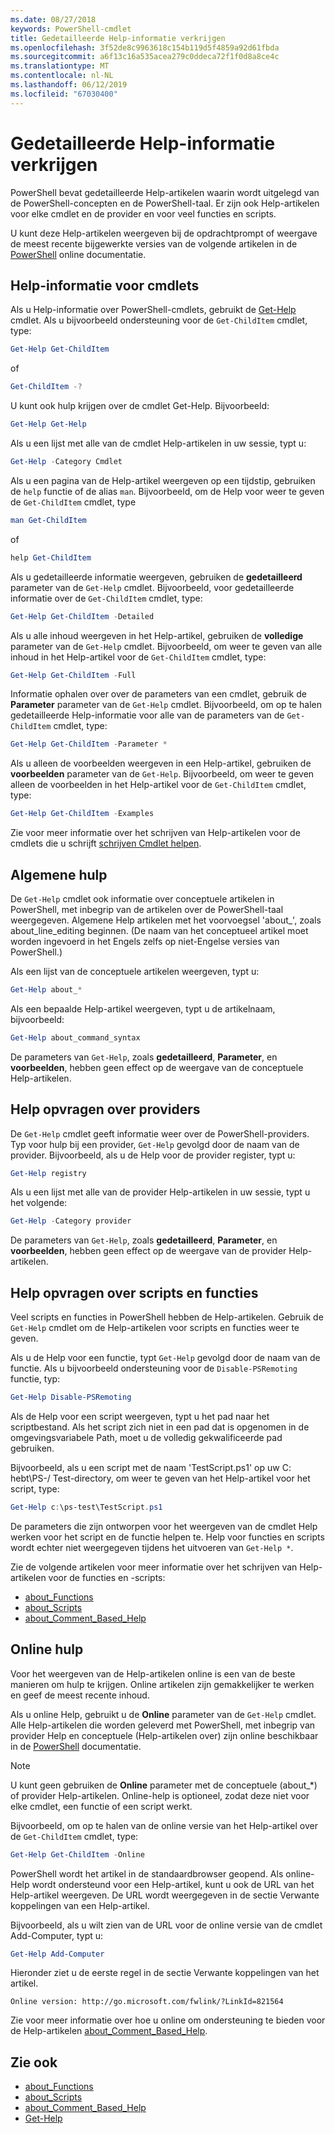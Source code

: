```yaml
---
ms.date: 08/27/2018
keywords: PowerShell-cmdlet
title: Gedetailleerde Help-informatie verkrijgen
ms.openlocfilehash: 3f52de8c9963618c154b119d5f4859a92d61fbda
ms.sourcegitcommit: a6f13c16a535acea279c0ddeca72f1f0d8a8ce4c
ms.translationtype: MT
ms.contentlocale: nl-NL
ms.lasthandoff: 06/12/2019
ms.locfileid: "67030400"
---
```

# <a name="getting-detailed-help-information"></a>Gedetailleerde Help-informatie verkrijgen

PowerShell bevat gedetailleerde Help-artikelen waarin wordt uitgelegd van de PowerShell-concepten en de PowerShell-taal. Er zijn ook Help-artikelen voor elke cmdlet en de provider en voor veel functies en scripts.

U kunt deze Help-artikelen weergeven bij de opdrachtprompt of weergave de meest recente bijgewerkte versies van de volgende artikelen in de [PowerShell](/powershell/scripting/overview) online documentatie.

## <a name="getting-help-for-cmdlets"></a>Help-informatie voor cmdlets

Als u Help-informatie over PowerShell-cmdlets, gebruikt de [Get-Help](/powershell/module/microsoft.powershell.core/Get-Help) cmdlet. Als u bijvoorbeeld ondersteuning voor de `Get-ChildItem` cmdlet, type:

```powershell
Get-Help Get-ChildItem
```

of

```powershell
Get-ChildItem -?
```

U kunt ook hulp krijgen over de cmdlet Get-Help. Bijvoorbeeld:

```powershell
Get-Help Get-Help
```

Als u een lijst met alle van de cmdlet Help-artikelen in uw sessie, typt u:

```powershell
Get-Help -Category Cmdlet
```

Als u een pagina van de Help-artikel weergeven op een tijdstip, gebruiken de `help` functie of de alias `man`.
Bijvoorbeeld, om de Help voor weer te geven de `Get-ChildItem` cmdlet, type

```powershell
man Get-ChildItem
```

of

```powershell
help Get-ChildItem
```

Als u gedetailleerde informatie weergeven, gebruiken de **gedetailleerd** parameter van de `Get-Help` cmdlet. Bijvoorbeeld, voor gedetailleerde informatie over de `Get-ChildItem` cmdlet, type:

```powershell
Get-Help Get-ChildItem -Detailed
```

Als u alle inhoud weergeven in het Help-artikel, gebruiken de **volledige** parameter van de `Get-Help` cmdlet. Bijvoorbeeld, om weer te geven van alle inhoud in het Help-artikel voor de `Get-ChildItem` cmdlet, type:

```powershell
Get-Help Get-ChildItem -Full
```

Informatie ophalen over over de parameters van een cmdlet, gebruik de **Parameter** parameter van de `Get-Help` cmdlet. Bijvoorbeeld, om op te halen gedetailleerde Help-informatie voor alle van de parameters van de `Get-ChildItem` cmdlet, type:

```powershell
Get-Help Get-ChildItem -Parameter *
```

Als u alleen de voorbeelden weergeven in een Help-artikel, gebruiken de **voorbeelden** parameter van de `Get-Help`.
Bijvoorbeeld, om weer te geven alleen de voorbeelden in het Help-artikel voor de `Get-ChildItem` cmdlet, type:

```powershell
Get-Help Get-ChildItem -Examples
```

Zie voor meer informatie over het schrijven van Help-artikelen voor de cmdlets die u schrijft [schrijven Cmdlet helpen](/powershell/developer/help/writing-help-for-windows-powershell-cmdlets).

## <a name="getting-conceptual-help"></a>Algemene hulp

De `Get-Help` cmdlet ook informatie over conceptuele artikelen in PowerShell, met inbegrip van de artikelen over de PowerShell-taal weergegeven. Algemene Help artikelen met het voorvoegsel 'about_', zoals about_line_editing beginnen. (De naam van het conceptueel artikel moet worden ingevoerd in het Engels zelfs op niet-Engelse versies van PowerShell.)

Als een lijst van de conceptuele artikelen weergeven, typt u:

```powershell
Get-Help about_*
```

Als een bepaalde Help-artikel weergeven, typt u de artikelnaam, bijvoorbeeld:

```powershell
Get-Help about_command_syntax
```

De parameters van `Get-Help`, zoals **gedetailleerd**, **Parameter**, en **voorbeelden**, hebben geen effect op de weergave van de conceptuele Help-artikelen.

## <a name="getting-help-about-providers"></a>Help opvragen over providers

De `Get-Help` cmdlet geeft informatie weer over de PowerShell-providers. Typ voor hulp bij een provider, `Get-Help` gevolgd door de naam van de provider. Bijvoorbeeld, als u de Help voor de provider register, typt u:

```powershell
Get-Help registry
```

Als u een lijst met alle van de provider Help-artikelen in uw sessie, typt u het volgende:

```powershell
Get-Help -Category provider
```

De parameters van `Get-Help`, zoals **gedetailleerd**, **Parameter**, en **voorbeelden**, hebben geen effect op de weergave van de provider Help-artikelen.

## <a name="getting-help-about-scripts-and-functions"></a>Help opvragen over scripts en functies

Veel scripts en functies in PowerShell hebben de Help-artikelen. Gebruik de `Get-Help` cmdlet om de Help-artikelen voor scripts en functies weer te geven.

Als u de Help voor een functie, typt `Get-Help` gevolgd door de naam van de functie. Als u bijvoorbeeld ondersteuning voor de `Disable-PSRemoting` functie, typ:

```powershell
Get-Help Disable-PSRemoting
```

Als de Help voor een script weergeven, typt u het pad naar het scriptbestand. Als het script zich niet in een pad dat is opgenomen in de omgevingsvariabele Path, moet u de volledig gekwalificeerde pad gebruiken.

Bijvoorbeeld, als u een script met de naam 'TestScript.ps1' op uw C: hebt\\PS-/ Test-directory, om weer te geven van het Help-artikel voor het script, type:

```powershell
Get-Help c:\ps-test\TestScript.ps1
```

De parameters die zijn ontworpen voor het weergeven van de cmdlet Help werken voor het script en de functie helpen te. Help voor functies en scripts wordt echter niet weergegeven tijdens het uitvoeren van `Get-Help *`.

Zie de volgende artikelen voor meer informatie over het schrijven van Help-artikelen voor de functies en -scripts:

- [about_Functions](/powershell/module/microsoft.powershell.core/about/about_functions)
- [about_Scripts](/powershell/module/microsoft.powershell.core/about/about_scripts)
- [about_Comment_Based_Help](/powershell/module/microsoft.powershell.core/about/about_comment_based_help)

## <a name="getting-help-online"></a>Online hulp

Voor het weergeven van de Help-artikelen online is een van de beste manieren om hulp te krijgen. Online artikelen zijn gemakkelijker te werken en geef de meest recente inhoud.

Als u online Help, gebruikt u de **Online** parameter van de `Get-Help` cmdlet. Alle Help-artikelen die worden geleverd met PowerShell, met inbegrip van provider Help en conceptuele (Help-artikelen over) zijn online beschikbaar in de [PowerShell](/powershell/scripting/powershell-scripting) documentatie.

> [!NOTE]
> U kunt geen gebruiken de **Online** parameter met de conceptuele (about_\*) of provider Help-artikelen.
> Online-help is optioneel, zodat deze niet voor elke cmdlet, een functie of een script werkt.

Bijvoorbeeld, om op te halen van de online versie van het Help-artikel over de `Get-ChildItem` cmdlet, type:

```powershell
Get-Help Get-ChildItem -Online
```

PowerShell wordt het artikel in de standaardbrowser geopend. Als online-Help wordt ondersteund voor een Help-artikel, kunt u ook de URL van het Help-artikel weergeven. De URL wordt weergegeven in de sectie Verwante koppelingen van een Help-artikel.

Bijvoorbeeld, als u wilt zien van de URL voor de online versie van de cmdlet Add-Computer, typt u:

```powershell
Get-Help Add-Computer
```

Hieronder ziet u de eerste regel in de sectie Verwante koppelingen van het artikel.

```Output
Online version: http://go.microsoft.com/fwlink/?LinkId=821564
```

Zie voor meer informatie over hoe u online om ondersteuning te bieden voor de Help-artikelen [about_Comment_Based_Help](/powershell/module/microsoft.powershell.core/about/about_comment_based_help).

## <a name="see-also"></a>Zie ook

- [about_Functions](/powershell/module/microsoft.powershell.core/about/about_functions)
- [about_Scripts](/powershell/module/microsoft.powershell.core/about/about_scripts)
- [about_Comment_Based_Help](/powershell/module/microsoft.powershell.core/about/about_comment_based_help)
- [Get-Help](/powershell/module/microsoft.powershell.core/get-help)
